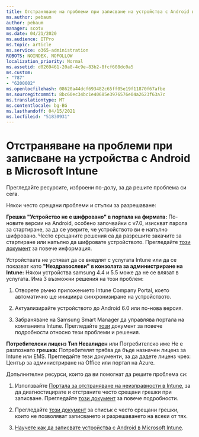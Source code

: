 ```yaml
---
title: Отстраняване на проблеми при записване на устройства с Android в Microsoft Intune
ms.author: pebaum
author: pebaum
manager: scotv
ms.date: 04/21/2020
ms.audience: ITPro
ms.topic: article
ms.service: o365-administration
ROBOTS: NOINDEX, NOFOLLOW
localization_priority: Normal
ms.assetid: d0269461-20a8-4c9e-83b2-8fcf608dc0a5
ms.custom:
- "787"
- "6200002"
ms.openlocfilehash: 08620a44dcf693482c65ff05e19f11870f67afbe
ms.sourcegitcommit: 8bc60ec34bc1e40685e3976576e04a2623f63a7c
ms.translationtype: MT
ms.contentlocale: bg-BG
ms.lasthandoff: 04/15/2021
ms.locfileid: "51830931"
---
```

# <a name="troubleshoot-issues-with-enrolling-android-devices-in-microsoft-intune"></a>Отстраняване на проблеми при записване на устройства с Android в Microsoft Intune

Прегледайте ресурсите, изброени по-долу, за да решите проблема си сега.
  
Някои често срещани проблеми и стъпки за разрешаване:
  
 **Грешка "Устройство не е шифровано" в портала на фирмата:** По-новите версии на Android, особено започвайки с v7.0, изискват парола за стартиране, за да се уверите, че устройството ви е напълно шифровано. Често срещаните решения са да разрешите закачите за стартиране или напълно да шифровате устройството. Прегледайте [този документ](https://docs.microsoft.com/intune-user-help/your-device-appears-encrypted-but-cp-says-otherwise-android) за повече информация.
  
 Устройствата не успяват да се внедлят с услугата Intune или да се показват като **"Нездравослеви" в конзолата за администриране на Intune:** Някои устройства samsung 4.4 и 5.5 може да не се влязат в услугата. Има 3 възможни решения на този проблем:
  
1. Отворете ръчно приложението Intune Company Portal, което автоматично ще инициира синхронизиране на устройството.

2. Актуализирайте устройството до Android 6.0 или по-нова версия.

3. Забраняване на Samsung Smart Manager да управлява портала на компанията Intune. Прегледайте [този](https://docs.microsoft.com/troubleshoot/mem/intune/troubleshoot-device-enrollment-in-intune#devices-fail-to-check-in-with-the-intune-service-and-display-as-unhealthy-in-the-intune-admin-console) документ за повече подробности относно тези проблеми и решения.

 **Потребителски лиценз Тип Невалиден** или Потребителско име Не е разпознато **грешка:** Потребителят трябва да бъде назначен лиценз за Intune или EMS. Прегледайте тези документи, за да дадете лиценз чрез: Център за администриране на Office или портал на Azure.
  
Допълнителни ресурси, които да ви помогнат да решите проблема си:
  
1. Използвайте [Портала за отстраняване на неизправности в Intune,](https://devicemanagement.microsoft.com/#blade/Microsoft_Intune_DeviceSettings/TroubleshootBlade) за да диагностицирате и отстраните често срещани грешки при записване. Прегледайте [този документ](https://docs.microsoft.com/intune/help-desk-operators) за повече подробности.

2. Прегледайте [този документ](https://docs.microsoft.com/troubleshoot/mem/intune/troubleshoot-device-enrollment-in-intune) за списък с често срещани грешки, които не позволяват записването и разрешаването на всеки от тях.

3. [Научете как да записвате устройства с Android в Microsoft Intune](https://docs.microsoft.com/intune/android-enroll).
